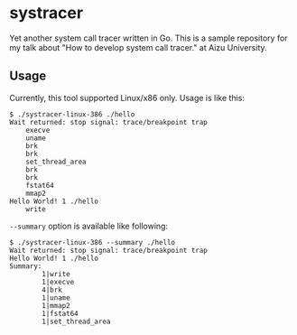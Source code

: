 # systracer

Yet another system call tracer written in Go.
This is a sample repository for my talk about "How to develop system call tracer." at Aizu University.

## Usage

Currently, this tool supported Linux/x86 only. Usage is like this:

```console
$ ./systracer-linux-386 ./hello
Wait returned: stop signal: trace/breakpoint trap
	execve
	uname
	brk
	brk
	set_thread_area
	brk
	brk
	fstat64
	mmap2
Hello World! 1 ./hello
	write
```

`--summary` option is available like following:

```console
$ ./systracer-linux-386 --summary ./hello
Wait returned: stop signal: trace/breakpoint trap
Hello World! 1 ./hello
Summary:
        1|write
        1|execve
        4|brk
        1|uname
        1|mmap2
        1|fstat64
        1|set_thread_area
```
